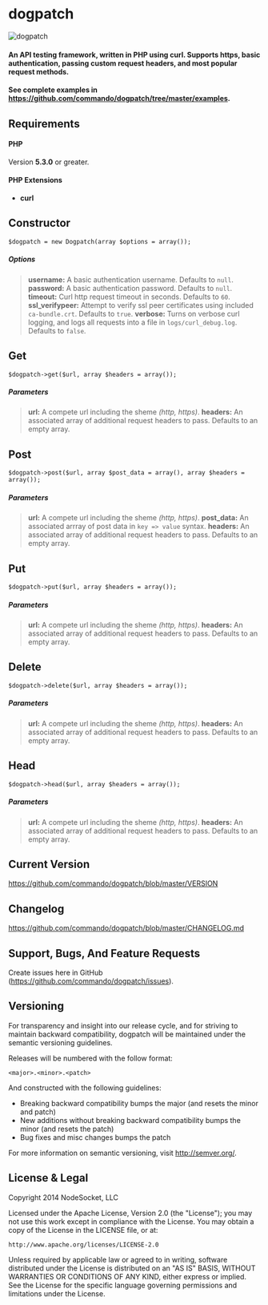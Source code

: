 dogpatch
========

![dogpatch](http://blog.preservationnation.org/wp-content/uploads/2012/01/Dogpatch-Historic-District.jpg)

#### An API testing framework, written in PHP using curl. Supports https, basic authentication, passing custom request headers, and most popular request methods.

#### See complete examples in https://github.com/commando/dogpatch/tree/master/examples.

Requirements
------------

#### PHP ####
Version **5.3.0** or greater.

#### PHP Extensions ####
+ **curl**

Constructor
-----------

    $dogpatch = new Dogpatch(array $options = array());

##### Options

>**username:** A basic authentication username. Defaults to `null`.
>**password:** A basic authentication password. Defaults to `null`.
>**timeout:** Curl http request timeout in seconds. Defaults to `60`.
>**ssl_verifypeer:** Attempt to verify ssl peer certificates using included `ca-bundle.crt`. Defaults to `true`.
>**verbose:** Turns on verbose curl logging, and logs all requests into a file in `logs/curl_debug.log`. Defaults to `false`.

Get
---

    $dogpatch->get($url, array $headers = array());

##### Parameters

>**url:** A compete url including the sheme *(http, https)*.
>**headers:** An associated array of additional request headers to pass. Defaults to an empty array.

Post
----

    $dogpatch->post($url, array $post_data = array(), array $headers = array());

##### Parameters

>**url:** A compete url including the sheme *(http, https)*.
>**post_data:** An associated arrray of post data in `key => value` syntax.
>**headers:** An associated array of additional request headers to pass. Defaults to an empty array.

Put
---

    $dogpatch->put($url, array $headers = array());

##### Parameters

>**url:** A compete url including the sheme *(http, https)*.
>**headers:** An associated array of additional request headers to pass. Defaults to an empty array.

Delete
------

    $dogpatch->delete($url, array $headers = array());

##### Parameters

>**url:** A compete url including the sheme *(http, https)*.
>**headers:** An associated array of additional request headers to pass. Defaults to an empty array.

Head
----

    $dogpatch->head($url, array $headers = array());

##### Parameters

>**url:** A compete url including the sheme *(http, https)*.
>**headers:** An associated array of additional request headers to pass. Defaults to an empty array.

Current Version
---------------

https://github.com/commando/dogpatch/blob/master/VERSION

Changelog
---------

https://github.com/commando/dogpatch/blob/master/CHANGELOG.md

Support, Bugs, And Feature Requests
-----------------------------------

Create issues here in GitHub (https://github.com/commando/dogpatch/issues).

Versioning
----------

For transparency and insight into our release cycle, and for striving to maintain backward compatibility, dogpatch will be maintained under the semantic versioning guidelines.

Releases will be numbered with the follow format:

`<major>.<minor>.<patch>`

And constructed with the following guidelines:

+ Breaking backward compatibility bumps the major (and resets the minor and patch)
+ New additions without breaking backward compatibility bumps the minor (and resets the patch)
+ Bug fixes and misc changes bumps the patch

For more information on semantic versioning, visit http://semver.org/.

License & Legal
---------------

Copyright 2014 NodeSocket, LLC

Licensed under the Apache License, Version 2.0 (the "License"); you may not use this work except in compliance with the License. You may obtain a copy of the License in the LICENSE file, or at:

    http://www.apache.org/licenses/LICENSE-2.0

Unless required by applicable law or agreed to in writing, software distributed under the License is distributed on an "AS IS" BASIS, WITHOUT WARRANTIES OR CONDITIONS OF ANY KIND, either express or implied. See the License for the specific language governing permissions and limitations under the License.